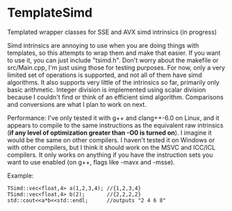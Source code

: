 # TemplateSimd
Templated wrapper classes for SSE and AVX simd intrinsics (in progress)

Simd intrinsics are annoying to use when you are doing things with templates, so this attempts to wrap them and make that easier. If you want to use it, you can just include "tsimd.h". Don't worry about the makefile or src/Main.cpp, I'm just using those for testing purposes. For now, only a very limited set of operations is supported, and not all of them have simd algorithms. It also supports very little of the intrinsics so far, primarily only basic arithmetic. Integer division is implemented using scalar division because I couldn't find or think of an efficient simd algorithm. Comparisons and conversions are what I plan to work on next.

Performance:
I've only tested it with g++ and clang++-6.0 on Linux, and it appears to compile to the same instructions as the equivalent raw intrinsics (**if any level of optimization greater than -O0 is turned on**). I imagine it would be the same on other compilers. I haven't tested it on Windows or with other compilers, but I think it should work on the MSVC and ICC/ICL compilers. It only works on anything if you have the instruction sets you want to use enabled (on g++, flags like -mavx and -msse).

Example:
```
TSimd::vec<float,4> a(1,2,3,4); //{1,2,3,4}
TSimd::vec<float,4> b(2);       //{2,2,2,2}
std::cout<<a*b<<std::endl;      //outputs "2 4 6 8"
```
